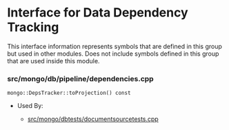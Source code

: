 
# Interface for Data Dependency Tracking
This interface information represents symbols that are defined in this group but used in other modules.  Does not include symbols defined in this group that are used inside this module.

### src/mongo/db/pipeline/dependencies.cpp

<div></div>

    mongo::DepsTracker::toProjection() const

- Used By:

    - [src/mongo/dbtests/documentsourcetests.cpp](../../../../tests/unit\_tests)
